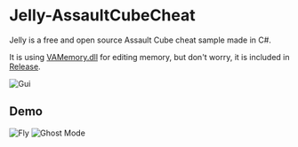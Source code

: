 # Jelly-AssaultCubeCheat

Jelly is a free and open source Assault Cube cheat sample made in C#.

It is using [VAMemory.dll](https://0xthxmxs.github.io/repo/file/VAMemory.dll) for editing memory, but don't worry, it is included in [Release](https://github.com/0xThxmxs/Jelly-AssaultCubeCheat/releases).

![Gui](https://0xthxmxs.github.io/repo/img/project/jelly/gui.png)


## Demo

![Fly](https://0xthxmxs.github.io/repo/img/project/jelly/fly.gif)
![Ghost Mode](https://0xthxmxs.github.io/repo/img/project/jelly/ghost_mode.gif)
